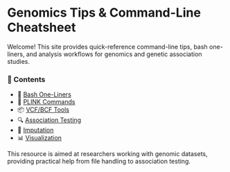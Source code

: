 # Genomics Tips & Command-Line Cheatsheet

Welcome! This site provides quick-reference command-line tips, bash one-liners, and analysis workflows for genomics and genetic association studies.

### 🔧 Contents

- 📂 [Bash One-Liners](Bash_one-liners.md)
- 🧬 [PLINK Commands](plink_commands.md)
- 📦 [VCF/BCF Tools](vcf_tools.md)
- 🔍 [Association Testing](association_testing.md)
- 🧮 [Imputation](imputation.md)
- 📊 [Visualization](visualization.md)


This resource is aimed at researchers working with genomic datasets, providing practical help from file handling to association testing.
